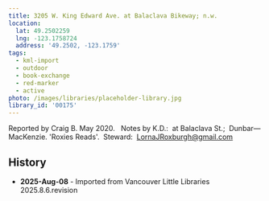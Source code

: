 ```yaml
---
title: 3205 W. King Edward Ave. at Balaclava Bikeway; n.w.
location:
  lat: 49.2502259
  lng: -123.1758724
  address: '49.2502, -123.1759'
tags:
  - kml-import
  - outdoor
  - book-exchange
  - red-marker
  - active
photo: /images/libraries/placeholder-library.jpg
library_id: '00175'
---
```

Reported by Craig B. May 2020.  
Notes by K.D.:  at Balaclava St.; 
Dunbar—MacKenzie.
'Roxies Reads'.  Steward:  LornaJRoxburgh@gmail.com

## History
- **2025-Aug-08** - Imported from Vancouver Little Libraries 2025.8.6.revision
